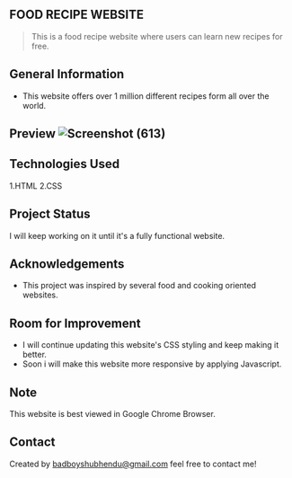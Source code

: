 ## FOOD RECIPE WEBSITE
> This is a food recipe website where users can learn new recipes for free.
 

## General Information
- This website offers over 1 million different recipes form all over the world. 


## Preview ![Screenshot (613)](https://user-images.githubusercontent.com/82198522/180600716-10a7cddf-c27d-4ce8-b04e-3bfa255517c6.png)



## Technologies Used
1.HTML
2.CSS


## Project Status
I will keep working on it until it's a fully functional website.


## Acknowledgements
- This project was inspired by several food and cooking oriented websites.


## Room for Improvement
- I will continue updating this website's CSS styling and keep making it better.
- Soon i will make this website more responsive by applying Javascript.


## Note
This website is best viewed in Google Chrome Browser.


## Contact
Created by badboyshubhendu@gmail.com  feel free to contact me!
